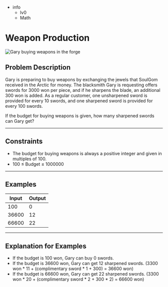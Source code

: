 - info
    - lv0
    - Math

# Weapon Production
![Gary buying weapons in the forge](./8_1.webp)

## Problem Description
Gary is preparing to buy weapons by exchanging the jewels that SoulGom received in the Arctic for money. The blacksmith Gary is requesting offers swords for 3000 won per piece, and if he sharpens the blade, an additional 300 won is added. As a regular customer, one unsharpened sword is provided for every 10 swords, and one sharpened sword is provided for every 100 swords.

If the budget for buying weapons is given, how many sharpened swords can Gary get?

---

## Constraints

- The budget for buying weapons is always a positive integer and given in multiples of 100.
- 100 ≤ Budget ≤ 1000000

---

## Examples

| Input                                  | Output  |
| ---------------------------------------- | ------- |
| 100 | 0 |
| 36600 | 12 |
| 66600 | 22 |

---

## Explanation for Examples

- If the budget is 100 won, Gary can buy 0 swords.
- If the budget is 36600 won, Gary can get 12 sharpened swords. (3300 won * 11 + (complimentary sword * 1 + 300) = 36600 won)
- If the budget is 66600 won, Gary can get 22 sharpened swords. (3300 won * 20 + (complimentary sword * 2 + 300 * 2) = 66600 won)